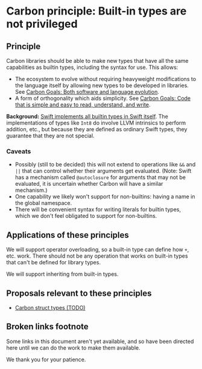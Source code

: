 # Carbon principle: Built-in types are not privileged

<!--
Part of the Carbon Language, under the Apache License v2.0 with LLVM
Exceptions. See /LICENSE for license information.
SPDX-License-Identifier: Apache-2.0 WITH LLVM-exception
-->

## Principle

Carbon libraries should be able to make new types that have all the same
capabilities as builtin types, including the syntax for use. This allows:

- The ecosystem to evolve without requiring heavyweight modifications to the
  language itself by allowing new types to be developed in libraries. See
  [Carbon Goals: Both software and language evolution](https://github.com/jonmeow/carbon-lang/blob/proposal-goals/docs/project/goals.md#both-software-and-language-evolution).
- A form of orthogonality which aids simplicity. See
  [Carbon Goals: Code that is simple and easy to read, understand, and write](https://github.com/jonmeow/carbon-lang/blob/proposal-goals/docs/project/goals.md#code-that-is-easy-to-read-understand-and-write).

**Background:**
[Swift implements all builtin types in Swift itself](https://github.com/apple/swift/tree/master/stdlib/public/core).
The implementations of types like `Int8` do involve LLVM intrinsics to perform
addition, etc., but because they are defined as ordinary Swift types, they
guarantee that they are not special.

### Caveats

- Possibly (still to be decided) this will not extend to operations like `&&`
  and `||` that can control whether their arguments get evaluated. (Note: Swift
  has a mechanism called `@autoclosure` for arguments that may not be evaluated,
  it is uncertain whether Carbon will have a similar mechanism.)
- One capability we likely won't support for non-builtins: having a name in the
  global namespace.
- There will be convenient syntax for writing literals for builtin types, which
  we don't feel obligated to support for non-builtins.

## Applications of these principles

We will support operator overloading, so a built-in type can define how `+`,
etc. work. There should not be any operation that works on built-in types that
can't be defined for library types.

We will support inheriting from built-in types.

## Proposals relevant to these principles

- [Carbon struct types (TODO)](#broken-links-footnote)<!-- T:Carbon struct types -->

## Broken links footnote

Some links in this document aren't yet available, and so have been directed here
until we can do the work to make them available.

We thank you for your patience.
